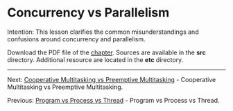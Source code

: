 # Concurrency vs Parallelism

Intention: This lesson clarifies the common misunderstandings and confusions around concurrency and parallelism.

Download the PDF file of the [chapter](chapter_3.pdf). Sources are available in the <b>src</b> directory. 
Additional resource are located in the <b>etc</b> directory.

<hr>

Next: [Cooperative Multitasking vs Preemptive Multitasking](chapter_4.md "Cooperative Multitasking vs Preemptive Multitasking") -
Cooperative Multitasking vs Preemptive Multitasking.

Previous: [Program vs Process vs Thread](chapter_2.md "Program vs Process vs Thread") - Program vs Process vs Thread.